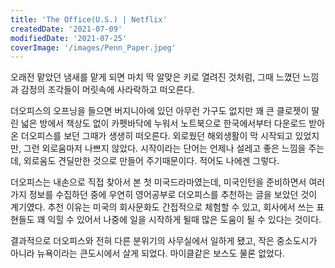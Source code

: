 ```yaml
---
title: 'The Office(U.S.) | Netflix'
createdDate: '2021-07-09'
modifiedDate: '2021-07-25'
coverImage: '/images/Penn_Paper.jpeg'
---
```


오래전 맡았던 냄새를 맡게 되면 마치 딱 알맞은 키로 열려진 것처럼, 그때 느꼈던 느낌과 감정의 조각들이 머릿속에 사라락하고 떠오른다. 
<!-- excerpt -->
더오피스의 오프닝을 들으면 버지니아에 있던 아무런 가구도 없지만 꽤 큰 클로젯이 딸린 넓은 방에서 책상도 없이 카펫바닥에 누워서 노트북으로 한국에서부터 다운로드 받아온 더오피스를 보던 그때가 생생히 떠오른다. 외로웠던 해외생활이 막 시작되고 있었지만, 그런 외로움마저 나쁘지 않았다. 시작이라는 단어는 언제나 설레고 좋은 느낌을 주는데, 외로움도 견딜만한 것으로 만들어 주기때문이다. 적어도 나에겐 그렇다.

더오피스는 내손으로 직접 찾아서 본 첫 미국드라마였는데, 미국인턴을 준비하면서 여러가지 정보를 수집하던 중에 우연히 영어공부로 더오피스를 추천하는 글을 보았던 것이 계기였다. 추천 이유는 미국의 회사문화도 간접적으로 체험할 수 있고, 회사에서 쓰는 표현들도 꽤 익힐 수 있어서 나중에 일을 시작하게 될때 많은 도움이 될 수 있다는 것이다.

결과적으로 더오피스와 전혀 다른 분위기의 사무실에서 일하게 됐고, 작은 중소도시가 아니라 뉴욕이라는 큰도시에서 살게 되었다. 마이클같은 보스도 물론 없었다.